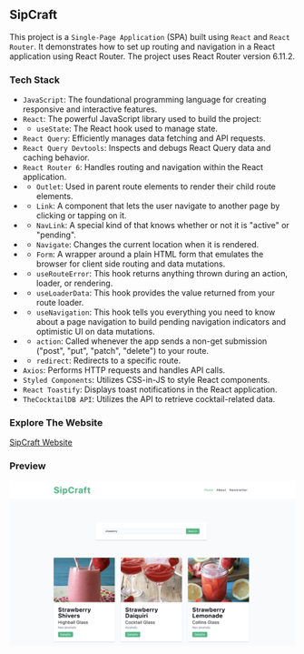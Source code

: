 ## SipCraft

This project is a `Single-Page Application` (SPA) built using `React` and `React Router`. It demonstrates how to set up routing and navigation in a React application using React Router. The project uses React Router version 6.11.2.

### Tech Stack
- `JavaScript`: The foundational programming language for creating responsive and interactive features.
- `React`: The powerful JavaScript library used to build the project: 
- - `useState`: The React hook used to manage state.
- `React Query`: Efficiently manages data fetching and API requests.
- `React Query Devtools`: Inspects and debugs React Query data and caching behavior.
- `React Router 6`: Handles routing and navigation within the React application.
- - `Outlet`: Used in parent route elements to render their child route elements.
- - `Link`: A component that lets the user navigate to another page by clicking or tapping on it.
- - `NavLink`: A special kind of <Link> that knows whether or not it is "active" or "pending".
- - `Navigate`: Changes the current location when it is rendered.
- - `Form`: A wrapper around a plain HTML form that emulates the browser for client side routing and data mutations.
- - `useRouteError`: This hook returns anything thrown during an action, loader, or rendering.
- - `useLoaderData`: This hook provides the value returned from your route loader.
- - `useNavigation`: This hook tells you everything you need to know about a page navigation to build pending navigation indicators and optimistic UI on data mutations. 
- - `action`: Called whenever the app sends a non-get submission ("post", "put", "patch", "delete") to your route.
- - `redirect`: Redirects to a specific route.
- `Axios`: Performs HTTP requests and handles API calls.
- `Styled Components`: Utilizes CSS-in-JS to style React components.
- `React Toastify`: Displays toast notifications in the React application.
- `TheCocktailDB API`: Utilizes the API to retrieve cocktail-related data.

### Explore The Website
[SipCraft Website](https://sip-craft.netlify.app/)

### Preview
<img src="src/assets/sip-craft.png" alt="SipCraft React Project">